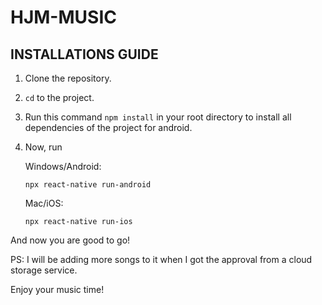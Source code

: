 # HJM-MUSIC


## INSTALLATIONS GUIDE

1. Clone the repository.
2. `cd` to the project. 
3. Run this command `npm install` in your root directory to install all dependencies of the project for android.
4. Now, run 
  
      Windows/Android: 
      
      `npx react-native run-android`
      
      Mac/iOS:
     
     `npx react-native run-ios`
     
 And now you are good to go! 

PS: I will be adding more songs to it when I got the approval from a cloud storage service.

Enjoy your music time!




